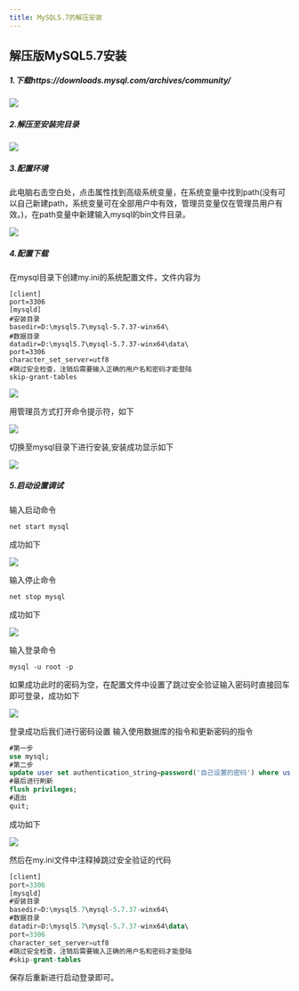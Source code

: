 ```yaml
---
title: MySQL5.7的解压安装
---
```


## 解压版MySQL5.7安装

##### 1.下载https://downloads.mysql.com/archives/community/



![](https://markdown-1308075812.cos.ap-shanghai.myqcloud.com/mysql%E5%AE%89%E8%A3%85%20%2811%29.png)



##### 2.解压至安装完目录



![](https://markdown-1308075812.cos.ap-shanghai.myqcloud.com/mysql%E5%AE%89%E8%A3%85%20(1).png)



##### 3.配置环境



此电脑右击空白处，点击属性找到高级系统变量，在系统变量中找到path(没有可以自己新建path，系统变量可在全部用户中有效，管理员变量仅在管理员用户有效。)，在path变量中新建输入mysql的bin文件目录。



![](https://markdown-1308075812.cos.ap-shanghai.myqcloud.com/mysql%E5%AE%89%E8%A3%85%20%2813%29.png)



##### 4.配置下载

在mysql目录下创建my.ini的系统配置文件，文件内容为

```
[client]
port=3306
[mysqld]
#安装目录
basedir=D:\mysql5.7\mysql-5.7.37-winx64\
#数据目录
datadir=D:\mysql5.7\mysql-5.7.37-winx64\data\
port=3306
character_set_server=utf8
#跳过安全检查，注销后需要输入正确的用户名和密码才能登陆
skip-grant-tables
```



![](https://markdown-1308075812.cos.ap-shanghai.myqcloud.com/mysql%E5%AE%89%E8%A3%85%20%281%29.png)



用管理员方式打开命令提示符，如下



![](https://markdown-1308075812.cos.ap-shanghai.myqcloud.com/mysql%E5%AE%89%E8%A3%85%20%282%29.png)



切换至mysql目录下进行安装,安装成功显示如下



![](https://markdown-1308075812.cos.ap-shanghai.myqcloud.com/mysql%E5%AE%89%E8%A3%85%20%286%29.png)



##### 5.启动设置调试

输入启动命令
``` 
net start mysql
```
成功如下


![](https://markdown-1308075812.cos.ap-shanghai.myqcloud.com/mysql%E5%AE%89%E8%A3%85%20%287%29.png)


输入停止命令
```
net stop mysql
```
成功如下


![](https://markdown-1308075812.cos.ap-shanghai.myqcloud.com/mysql%E5%AE%89%E8%A3%85%20%288%29.png)


输入登录命令
```
mysql -u root -p
```
如果成功此时的密码为空，在配置文件中设置了跳过安全验证输入密码时直接回车即可登录，成功如下



![](https://markdown-1308075812.cos.ap-shanghai.myqcloud.com/mysql%E5%AE%89%E8%A3%85%20%289%29.png)



登录成功后我们进行密码设置
输入使用数据库的指令和更新密码的指令

```sql
#第一步
use mysql;
#第二步
update user set authentication_string=password('自己设置的密码') where user='root' and Host='localhost';
#最后进行刷新
flush privileges;
#退出
quit;
```

成功如下


![](https://markdown-1308075812.cos.ap-shanghai.myqcloud.com/mysql%E5%AE%89%E8%A3%85%20%2810%29.png)


然后在my.ini文件中注释掉跳过安全验证的代码
```sql
[client]
port=3306
[mysqld]
#安装目录
basedir=D:\mysql5.7\mysql-5.7.37-winx64\
#数据目录
datadir=D:\mysql5.7\mysql-5.7.37-winx64\data\
port=3306
character_set_server=utf8
#跳过安全检查，注销后需要输入正确的用户名和密码才能登陆
#skip-grant-tables
```

保存后重新进行启动登录即可。
